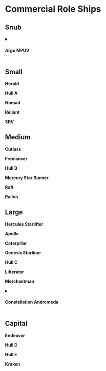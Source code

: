 # Commercial Role Ships

## Snub  
<details>
  <summary><h4>Argo MPUV<h4></summary>
  <br><strong>Size:</strong> Snub
  <br><strong>Tier:</strong> 1/3
  <br><strong>Speed:</strong> 12 <strong>Maneuverability:</strong> perfect (turn 0)
  <strong>QT Rating:</strong> - 
  <br><strong>AC:</strong> 12 <strong>TL:</strong> 12
  <br><strong>HP:</strong> 25 <strong>DT:</strong> - <strong>CT:</strong> 6
  <details>
    <summary><h5>Shields: Basilisk Bulwark</h5></summary>
    <br>Shield Points: 50 (forward 20, port 10, starboard 10, aft 10)
    <br>Regen: 2/min
    <br>PPU Load: 5
  </details>
<details>
      <summary><h5>Attack: None</h5></summary>
</details>
<br><strong>Ammo: 10
<br><strong>Powerplant:</strong> Juno Starwerk - 60 PPU
<br><strong>Quantum Drive:</strong> -  
<br><strong>Systems:</strong> - 
<br><strong>Expansion Bays:</strong> 1 used for Small Cargo or Small Personnel
<br><strong>Modifiers:</strong> - 
<br><h4>Crew</h4>
Minimum Crew: 1 Maximum Crew 1
</details>

## Small
Herald

Hull A

Nomad

Reliant

SRV

## Medium
Cutlass

Freelancer

Hull B

Mercury Star Runner

Raft

Railen


## Large
Hercules Starlifter

Apollo 

Caterpillar

Genesis Starliner

Hull C

Liberator

Merchantman

<details>
  <summary><h4>Constellation Andromeda<h4></summary>
  <br><strong>Size:</strong> Medium
  <br><strong>Tier:</strong> 5
  <br><strong>Speed:</strong> 8 <strong>Maneuverability:</strong> Poor (Turn 3)
  <strong>QT Rating:</strong> 2
  <br><strong>AC:</strong> 20 <strong>TL:</strong> 20
  <br><strong>HP:</strong> 85 <strong>DT:</strong> - <strong>CT:</strong> 17
  <details>
    <summary><h5>Shields: 5CA Akura</h5></summary>
    <br>Shield Points: 300 (forward 75, port 75, starboard 75, aft 75)
    <br>Regen: 16/min
    <br>PPU Load: 50
  </details>
  <details>
        <summary><h5>Attack(forward) 4x Rhino Repeater</h5></summary>
        <br>Damage: 3d4 x 10 each
        <br>Damage Type: Energy
        <br>Powered: 25 (100 total)
        <br>Range: Medium (10 hex)
  </details>
  <details>
        <summary><h5>Attack(turret) 2x M4A Cannon</h5></summary>
        <br>Damage: 6d8 each
        <br>Damage Type: Energy
        <br>Powered: 15 (30 total)
        <br>Range: Medium (10 hex)
  </details>
   <details>
        <summary><h5>Attack(turret) 2x M4A Cannon</h5></summary>
        <br>Damage: 6d8 each
        <br>Damage Type: Energy
        <br>Powered: 15 (30 total)
        <br>Range: Medium (10 hex)
  </details>
  <br><strong>Ammo: 25
  <br><strong>Powerplant:</strong> 2x Sakura Sun Daybreak - PPU -  220
  <br><strong>Quantum Drive:</strong> Civilian
  <br><strong>Systems:</strong>  basic computer, basic long-range sensors, crew quarters (common), mk 5 armor, mk 6 defenses; 
  <br><strong>Expansion Bays:</strong> Cargo holds(5)
  <br><strong>Modifiers:</strong> Modifiers –2 Computers (sensors only), +2 Piloting; Complement 1 (minimum 1, maximum 20)
  <br><strong>Complement:</strong> 1 Maximum Crew 4
  <br><h4>Crew</h4>
  <br>Captain - Computers 7
  <br>Engineering - Computers +9
  <br>Gunnery +3
  <br>Piloting +6
</details>


## Capital
Endeavor 

Hull D

Hull E

Kraken